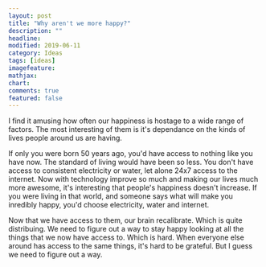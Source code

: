```yaml
---
layout: post
title: "Why aren't we more happy?"
description: ""
headline: 
modified: 2019-06-11
category: Ideas
tags: [ideas]
imagefeature: 
mathjax: 
chart: 
comments: true
featured: false
---
```


I find it amusing how often our happiness is hostage to a wide range of factors. The most interesting of them is it's dependance on the kinds of lives people around us are having. 

If only you were born 50 years ago, you'd have access to nothing like you have now. The standard of living would have been so less. You don't have access to consistent electricity or water, let alone 24x7 access to the internet. Now with technology improve so much and making our lives much more awesome, it's interesting that people's happiness doesn't increase. If you were living in that world, and someone says what will make you inredibly happy, you'd choose electricity, water and internet.

Now that we have access to them, our brain recalibrate. Which is quite distribuing. We need to figure out a way to stay happy looking at all the things that we now have access to. Which is hard. When everyone else around has access to the same things, it's hard to be grateful. But I guess we need to figure out a way. 